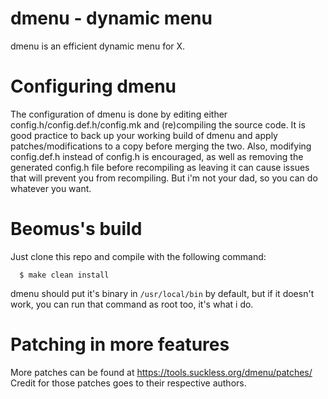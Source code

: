 # dmenu - dynamic menu
dmenu is an efficient dynamic menu for X.

# Configuring dmenu

The configuration of dmenu is done by editing either config.h/config.def.h/config.mk
and (re)compiling the source code. It is good practice to back up your working build of dmenu and apply patches/modifications to a copy before merging the two.
Also, modifying config.def.h instead of config.h is encouraged, as well as removing the generated config.h file before recompiling as leaving it can cause issues that will prevent you from recompiling. But i'm not your dad, so you can do whatever you want.

# Beomus's build

Just clone this repo and compile with the following command:
```
  $ make clean install
 ```
dmenu should put it's binary in ```/usr/local/bin``` by default, but if it doesn't work, you can run that command as root too, it's what i do.

# Patching in more features 

More patches can be found at https://tools.suckless.org/dmenu/patches/ \
Credit for those patches goes to their respective authors.
